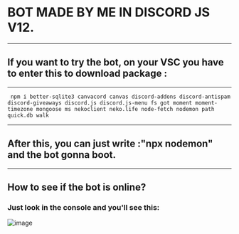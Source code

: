 # BOT MADE BY ME IN DISCORD JS V12.

----------------------------------------------------------------------------------------------------------------------------------------

## If you want to try the bot, on your VSC you have to enter this to download package : 

----------------------------------------------------------------------------------------------------------------------------------------

``` npm i better-sqlite3 canvacord canvas discord-addons discord-antispam discord-giveaways discord.js discord.js-menu fs got moment moment-timezone mongoose ms nekoclient neko.life node-fetch nodemon path quick.db walk```

----------------------------------------------------------------------------------------------------------------------------------------

## After this, you can just write :"npx nodemon" and the bot gonna boot.



 
----------------------------------------------------------------------------------------------------------------------------------------



## How to see if the bot is online?

### Just look in the console and you'll see this:

![image](https://user-images.githubusercontent.com/71601884/161359945-ac71cab0-bd71-4b67-ab9d-cb7e9f479655.png)



